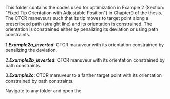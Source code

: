 This folder contains the codes used for optimization in Example 2 (Section: "Fixed Tip Orientation with Adjustable Position") in Chapter9 of the thesis. The CTCR maneveurs such that its tip moves to target point along a prescribeed path (straight line) and its orientation is constrained. The orientation is constrained either by penalizing its deviation or using path constraints.

1.***Example2a_inverted***: CTCR manuveur with its orientation constrained by penalizing the deviation.

2.***Example2b_inverted***: CTCR manuveur with its orientation constrained by path constraints.

3.***Example2c***: CTCR manuveur to a farther target point with its orientation constrained by path constraints.

Navigate to any folder and open the 
